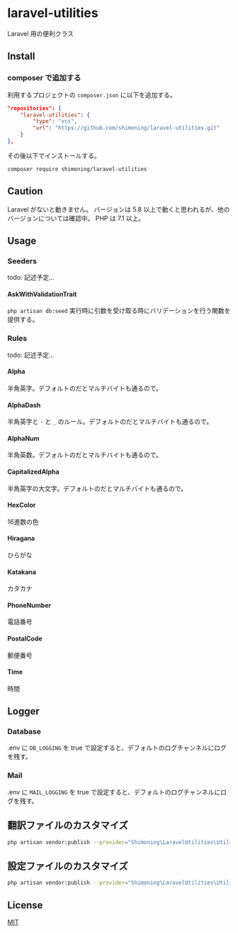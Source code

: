 # laravel-utilities
Laravel 用の便利クラス

## Install

### composer で追加する
利用するプロジェクトの `composer.json` に以下を追加する。
```composer.json
"repositories": {
    "laravel-utilities": {
        "type": "vcs",
        "url": "https://github.com/shimoning/laravel-utilities.git"
    }
},
```

その後以下でインストールする。

```bash
composer require shimoning/laravel-utilities
```

## Caution
Laravel がないと動きません。
バージョンは 5.8 以上で動くと思われるが、他のバージョンについては確認中。
PHP は 7.1 以上。

## Usage

### Seeders
todo: 記述予定...

#### AskWithValidationTrait
`php artisan db:seed` 実行時に引数を受け取る時にバリデーションを行う関数を提供する。

### Rules
todo: 記述予定...

#### Alpha
半角英字。デフォルトのだとマルチバイトも通るので。

#### AlphaDash
半角英字と `-` と `_` のルール。デフォルトのだとマルチバイトも通るので。

#### AlphaNum
半角英数。デフォルトのだとマルチバイトも通るので。

#### CapitalizedAlpha
半角英字の大文字。デフォルトのだとマルチバイトも通るので。

#### HexColor
16進数の色

#### Hiragana
ひらがな

#### Katakana
カタカナ

#### PhoneNumber
電話番号

#### PostalCode
郵便番号

#### Time
時間

## Logger
### Database
.env に `DB_LOGGING` を true で設定すると、デフォルトのログチャンネルにログを残す。

### Mail
.env に `MAIL_LOGGING` を true で設定すると、デフォルトのログチャンネルにログを残す。


## 翻訳ファイルのカスタマイズ
```sh
php artisan vendor:publish --provider="Shimoning\LaravelUtilities\UtilityServiceProvider" --tag=translation
```

## 設定ファイルのカスタマイズ
```sh
php artisan vendor:publish --provider="Shimoning\LaravelUtilities\UtilityServiceProvider" --tag=config
```

## License
[MIT](https://opensource.org/licenses/MIT)
